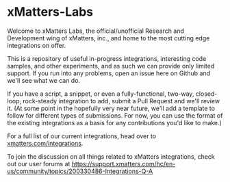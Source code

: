 # xMatters-Labs
Welcome to xMatters Labs, the official/unofficial Research and Development wing of xMatters, inc., and home to the most cutting edge integrations on offer. 

This is a repository of useful in-progress integrations, interesting code samples, and other experiments, and as such we can provide only limited support. If you run into any problems, open an issue here on Github and we'll see what we can do. 

If you have a script, a snippet, or even a fully-functional, two-way, closed-loop, rock-steady integration to add, submit a Pull Request and we'll review it. (At some point in the hopefully very near future, we'll add a template to follow for different types of submissions. For now, you can use the format of the existing integrations as a basis for any contributions you'd like to make.)

For a full list of our current integrations, head over to [xmatters.com/integrations](https://www.xmatters.com/integrations). 

To join the discussion on all things related to xMatters integrations, check out our user forums at https://support.xmatters.com/hc/en-us/community/topics/200330486-Integrations-Q-A
